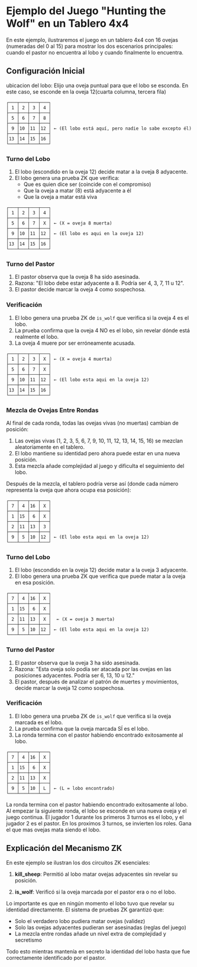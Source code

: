 # Ejemplo del Juego "Hunting the Wolf" en un Tablero 4x4

En este ejemplo, ilustraremos el juego en un tablero 4x4 con 16 ovejas (numeradas del 0 al 15) para mostrar los dos escenarios principales: cuando el pastor no encuentra al lobo y cuando finalmente lo encuentra.

## Configuración Inicial

ubicacion del lobo:
Elijo una oveja puntual para que el lobo se esconda. En este caso, se esconde en la oveja 12(cuarta columna, tercera fila)

```
┌───┬───┬───┬───┐
│ 1 │ 2 │ 3 │ 4 │
├───┼───┼───┼───┤
│ 5 │ 6 │ 7 │ 8 │
├───┼───┼───┼───┤
│ 9 │10 │11 │12 │ ← (El lobo está aquí, pero nadie lo sabe excepto él)
├───┼───┼───┼───┤
│13 │14 │15 │16 │
└───┴───┴───┴───┘
```


### Turno del Lobo
1. El lobo (escondido en la oveja 12) decide matar a la oveja 8 adyacente.
2. El lobo genera una prueba ZK que verifica:
   - Que es quien dice ser (coincide con el compromiso)
   - Que la oveja a matar (8) está adyacente a él
   - Que la oveja a matar está viva

```
┌───┬───┬───┬───┐
│ 1 │ 2 │ 3 │ 4 │
├───┼───┼───┼───┤
│ 5 │ 6 │ 7 │ X │ ← (X = oveja 8 muerta)
├───┼───┼───┼───┤
│ 9 │10 │11 │12 │ ← (El lobo es aqui en la oveja 12)
├───┼───┼───┼───┤
│13 │14 │15 │16 │
└───┴───┴───┴───┘
```

### Turno del Pastor
1. El pastor observa que la oveja 8 ha sido asesinada.
2. Razona: "El lobo debe estar adyacente a 8. Podría ser 4, 3, 7, 11 u 12".
3. El pastor decide marcar la oveja 4 como sospechosa.

### Verificación
1. El lobo genera una prueba ZK de `is_wolf` que verifica si la oveja 4 es el lobo.
2. La prueba confirma que la oveja 4 NO es el lobo, sin revelar dónde está realmente el lobo.
3. La oveja 4 muere por ser erróneamente acusada.

```
┌───┬───┬───┬───┐
│ 1 │ 2 │ 3 │ X │ ← (X = oveja 4 muerta)
├───┼───┼───┼───┤
│ 5 │ 6 │ 7 │ X │
├───┼───┼───┼───┤
│ 9 │10 │11 │12 │ ← (El lobo esta aqui en la oveja 12)
├───┼───┼───┼───┤
│13 │14 │15 │16 │
└───┴───┴───┴───┘
```

### Mezcla de Ovejas Entre Rondas

Al final de cada ronda, todas las ovejas vivas (no muertas) cambian de posición:

1. Las ovejas vivas (1, 2, 3, 5, 6, 7, 9, 10, 11, 12, 13, 14, 15, 16) se mezclan aleatoriamente en el tablero.
2. El lobo mantiene su identidad pero ahora puede estar en una nueva posición.
3. Esta mezcla añade complejidad al juego y dificulta el seguimiento del lobo.

Después de la mezcla, el tablero podría verse así (donde cada número representa la oveja que ahora ocupa esa posición):

```
┌───┬───┬───┬───┐
│ 7 │ 4 │16 │ X │
├───┼───┼───┼───┤
│ 1 │15 │ 6 │ X │
├───┼───┼───┼───┤
│ 2 │11 │13 │ 3 │
├───┼───┼───┼───┤
│ 9 │ 5 │10 │12 │ ← (El lobo esta aqui en la oveja 12)
└───┴───┴───┴───┘
```


### Turno del Lobo
1. El lobo (escondido en la oveja 12) decide matar a la oveja 3 adyacente.
2. El lobo genera una prueba ZK que verifica que puede matar a la oveja en esa posición.

```
┌───┬───┬───┬───┐
│ 7 │ 4 │16 │ X │
├───┼───┼───┼───┤
│ 1 │15 │ 6 │ X │
├───┼───┼───┼───┤
│ 2 │11 │13 │ X │  ← (X = oveja 3 muerta)
├───┼───┼───┼───┤
│ 9 │ 5 │10 │12 │ ← (El lobo esta aqui en la oveja 12)
└───┴───┴───┴───┘
```

### Turno del Pastor
1. El pastor observa que la oveja 3 ha sido asesinada.
2. Razona: "Esta oveja solo podía ser atacada por las ovejas en las posiciones adyacentes. Podría ser 6, 13, 10 u 12."
3. El pastor, después de analizar el patrón de muertes y movimientos, decide marcar la oveja 12 como sospechosa.

### Verificación
1. El lobo genera una prueba ZK de `is_wolf` que verifica si la oveja marcada es el lobo.
2. La prueba confirma que la oveja marcada SÍ es el lobo.
3. La ronda termina con el pastor habiendo encontrado exitosamente al lobo.

```
┌───┬───┬───┬───┐
│ 7 │ 4 │16 │ X │
├───┼───┼───┼───┤
│ 1 │15 │ 6 │ X │
├───┼───┼───┼───┤
│ 2 │11 │13 │ X │
├───┼───┼───┼───┤
│ 9 │ 5 │10 │ L │ ← (L = lobo encontrado)
└───┴───┴───┴───┘
```

La ronda termina con el pastor habiendo encontrado exitosamente al lobo.
Al empezar la siguiente ronda, el lobo se esconde en una nueva oveja y el juego continua.
El jugador 1 durante los primeros 3 turnos es el lobo, y el jugador 2 es el pastor. 
En los proximos 3 turnos, se invierten los roles.
Gana el que mas ovejas mata siendo el lobo.

## Explicación del Mecanismo ZK

En este ejemplo se ilustran los dos circuitos ZK esenciales:

1. **kill_sheep**: Permitió al lobo matar ovejas adyacentes sin revelar su posición.

2. **is_wolf**: Verificó si la oveja marcada por el pastor era o no el lobo.

Lo importante es que en ningún momento el lobo tuvo que revelar su identidad directamente. El sistema de pruebas ZK garantizó que:
- Solo el verdadero lobo pudiera matar ovejas (validez)
- Solo las ovejas adyacentes pudieran ser asesinadas (reglas del juego)
- La mezcla entre rondas añade un nivel extra de complejidad y secretismo

Todo esto mientras mantenía en secreto la identidad del lobo hasta que fue correctamente identificado por el pastor. 